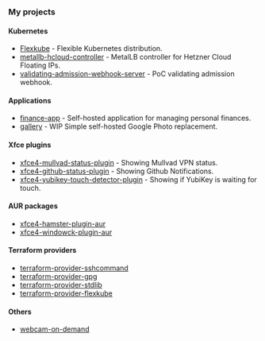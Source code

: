 ### My projects

#### Kubernetes

- [Flexkube](https://github.com/flexkube) - Flexible Kubernetes distribution.
- [metallb-hcloud-controller](https://github.com/invidian/metallb-hcloud-controller) - MetalLB controller for Hetzner Cloud Floating IPs.
- [validating-admission-webhook-server](https://github.com/invidian/validating-admission-webhook-server) - PoC validating admission webhook.

#### Applications

- [finance-app](https://github.com/finance-app) - Self-hosted application for managing personal finances.
- [gallery](https://github.com/invidian/gallery) - WIP Simple self-hosted Google Photo replacement.

#### Xfce plugins

- [xfce4-mullvad-status-plugin](https://github.com/invidian/xfce4-mullvad-status-plugin) - Showing Mullvad VPN status.
- [xfce4-github-status-plugin](https://github.com/invidian/xfce4-github-status-plugin) - Showing Github Notifications.
- [xfce4-yubikey-touch-detector-plugin](https://github.com/invidian/xfce4-yubikey-touch-detector-plugin) - Showing if YubiKey is waiting for touch.

#### AUR packages

- [xfce4-hamster-plugin-aur](https://github.com/invidian/xfce4-hamster-plugin-aur)
- [xfce4-windowck-plugin-aur](https://github.com/invidian/xfce4-windowck-plugin-aur)

#### Terraform providers

- [terraform-provider-sshcommand](https://github.com/invidian/terraform-provider-sshcommand)
- [terraform-provider-gpg](https://github.com/invidian/terraform-provider-gpg)
- [terraform-provider-stdlib](https://github.com/invidian/terraform-provider-stdlib)
- [terraform-provider-flexkube](https://github.com/flexkube/terraform-provider-flexkube)

#### Others

- [webcam-on-demand](https://github.com/invidian/webcam-on-demand)
